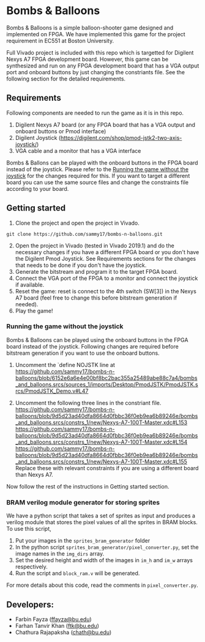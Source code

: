 # Bombs & Balloons
Bombs & Balloons is a simple balloon-shooter game designed and implemented on FPGA.
We have implemented this game for the project requirement in EC551 at Boston University. 

Full Vivado project is included with this repo which is targetted for Digilent Nexys A7 FPGA development board. 
However, this game can be synthesized and run on any FPGA development board that has a VGA output port and onboard buttons by just changing the constriants file. See the following section for the detailed requirements. 

## Requirements
Following components are needed to run the game as it is in this repo. 
1. Digilent Nexys A7 board (or any FPGA board that has a VGA output and onboard buttons or Pmod interface)
2. Digilent Joystick (https://digilent.com/shop/pmod-jstk2-two-axis-joystick/)
3. VGA cable and a monitor that has a VGA interface

Bombs & Ballons can be played with the onboard buttons in the FPGA board instead of the joystick. Please refer to the [Running the game without the joystick](https://github.com/sammy17/bombs-n-balloons/edit/main/README.md#running-the-game-without-the-joystick) for the changes required for this. 
If you want to target a different board you can use the same source files and change the constraints file according to your board. 



## Getting started
1. Clone the project and open the project in Vivado. 
```
git clone https://github.com/sammy17/bombs-n-balloons.git
```

2. Open the project in Vivado (tested in Vivado 2019.1) and do the necessary changes if you have a different FPGA board or you don't have the Digilent Pmod Joystick. See Requirements sections for the changes that needs to be done if you don't have the joystick. 
3. Generate the bitstream and program it to the target FPGA board. 
4. Connect the VGA port of the FPGA to a monitor and connect the joystick if available. 
5. Reset the game: reset is connect to the 4th switch (SW[3]) in the Nexys A7 board (feel free to change this before bitstream generation if needed).
6. Play the game! 

### Running the game without the joystick
Bombs & Balloons can be played using the onboard buttons in the FPGA board instead of the joystick. 
Following changes are required before bitstream generation if you want to use the onboard buttons. 

1. Uncomment the `define NOJSTK line at https://github.com/sammy17/bombs-n-balloons/blob/6152e6a6e4e00bf8bc2bac355a25489abe88c7a4/bombs_and_balloons.srcs/sources_1/imports/Desktop/PmodJSTK/PmodJSTK.srcs/PmodJSTK_Demo.v#L47

2. Uncomment the following three lines in the constriant file. https://github.com/sammy17/bombs-n-balloons/blob/9d5d23ad40dfa8664d0fbbc36f0eb9ea6b89246e/bombs_and_balloons.srcs/constrs_1/new/Nexys-A7-100T-Master.xdc#L153 https://github.com/sammy17/bombs-n-balloons/blob/9d5d23ad40dfa8664d0fbbc36f0eb9ea6b89246e/bombs_and_balloons.srcs/constrs_1/new/Nexys-A7-100T-Master.xdc#L154 https://github.com/sammy17/bombs-n-balloons/blob/9d5d23ad40dfa8664d0fbbc36f0eb9ea6b89246e/bombs_and_balloons.srcs/constrs_1/new/Nexys-A7-100T-Master.xdc#L155 Replace these with relevant constraints if you are using a different board than Nexys A7. 

Now follow the rest of the instructions in Getting started section. 

### BRAM verilog module generator for storing sprites
We have a python script that takes a set of sprites as input and produces a verilog module that stores the pixel values of all the sprites in BRAM blocks. To use this script,
1. Put your images in the `sprites_bram_generator` folder
2. In the python script `sprites_bram_generator/pixel_converter.py`, set the image names in the `img_dirs` array.
3. Set the desired height and width of the images in `im_h` and `im_w` arrays respectively.
4. Run the script and `block_ram.v` will be generated.

For more details about this code, read the comments in `pixel_converter.py`. 

 ## Developers:
 -  Farbin Fayza  (ffayza@bu.edu) 
 -  Farhan Tanvir Khan  (ftk@bu.edu) 
 -  Chathura Rajapaksha   (chath@bu.edu)
